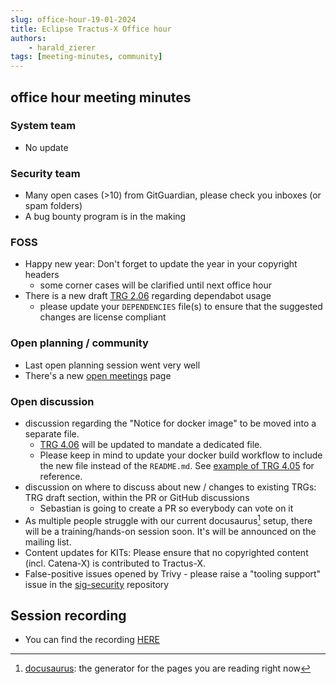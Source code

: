 ```yaml
---
slug: office-hour-19-01-2024
title: Eclipse Tractus-X Office hour
authors: 
    - harald_zierer
tags: [meeting-minutes, community]
---
```


## office hour meeting minutes

### System team
- No update

### Security team
- Many open cases (>10) from GitGuardian, please check you inboxes (or spam folders)
- A bug bounty program is in the making

### FOSS
- Happy new year: Don't forget to update the year in your copyright headers
  - some corner cases will be clarified until next office hour
- There is a new draft [TRG 2.06](https://eclipse-tractusx.github.io/docs/release/trg-0/trg-2-6) regarding dependabot usage
  - please update your `DEPENDENCIES` file(s) to ensure that the suggested changes are license compliant

### Open planning / community
- Last open planning session went very well
- There's a new [open meetings](https://eclipse-tractusx.github.io/community/open-meetings) page

### Open discussion
- discussion regarding the "Notice for docker image" to be moved into a separate file.
  - [TRG 4.06](https://eclipse-tractusx.github.io/docs/release/trg-4/trg-4-06) will be updated to mandate a dedicated file.
  - Please keep in mind to update your docker build workflow to include the new file instead of the `README.md`. See [example of TRG 4.05](https://github.com/eclipse-tractusx/eclipse-tractusx.github.io/blob/204cfddb5531fd6430001c0baf0ca12a97bb9718/docs/release/trg-4/trg-4-05.md?plain=1#L99-L100) for reference.
- discussion on where to discuss about new / changes to existing TRGs: TRG draft section, within the PR or GitHub discussions
  - Sebastian is going to create a PR so everybody can vote on it
- As multiple people struggle with our current docusaurus[^1] setup, there will be a training/hands-on session soon. It's will be announced on the mailing list.
- Content updates for KITs: Please ensure that no copyrighted content (incl. Catena-X) is contributed to Tractus-X.
- False-positive issues opened by Trivy - please raise a "tooling support" issue in the [sig-security](https://github.com/eclipse-tractusx/sig-security) repository

## Session recording
- You can find the recording [HERE](https://bcgcatenax.sharepoint.com/sites/CommunitiesofPractises/_layouts/15/stream.aspx?id=%2Fsites%2FCommunitiesofPractises%2FShared%20Documents%2FCX%2DCoP%20DevSecOps%2FOffice%5FHours%5FRegular%5FRecordings%2F20240119%5FEclipse%5FTractus%2DX%5FOffice%20Hours%5FRecording%2Emp4&referrer=StreamWebApp%2EWeb&referrerScenario=AddressBarCopied%2Eview)

[^1]: [docusaurus](https://docusaurus.io/docs): the generator for the pages you are reading right now
